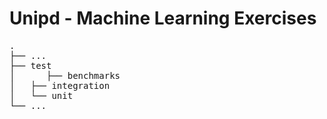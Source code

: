 # Unipd - Machine Learning Exercises

<pre>
.  
├── ...
├── test                    
│      ├── benchmarks          
│   ├── integration         
│   └── unit                
└── ...
<pre>
